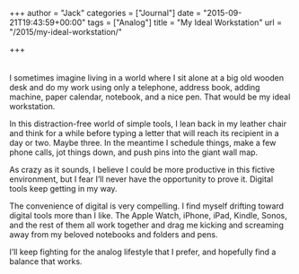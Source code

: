 +++
author = "Jack"
categories = ["Journal"]
date = "2015-09-21T19:43:59+00:00"
tags = ["Analog"]
title = "My Ideal Workstation"
url = "/2015/my-ideal-workstation/"

+++

<figure><a class="fancybox" title="" href="https://www.baty.net/img/2015/old-desk.jpg" rel="article0"><img src="https://www.baty.net/img/2015/old-desk.jpg" alt="" /></a>
  
<figcaption> 

#### </figcaption> </figure> 

I sometimes imagine living in a world where I sit alone at a big old wooden desk and do my work using only a telephone, address book, adding machine, paper calendar, notebook, and a nice pen. That would be my ideal workstation.

In this distraction-free world of simple tools, I lean back in my leather chair and think for a while before typing a letter that will reach its recipient in a day or two. Maybe three. In the meantime I schedule things, make a few phone calls, jot things down, and push pins into the giant wall map.

As crazy as it sounds, I believe I could be more productive in this fictive environment, but I fear I’ll never have the opportunity to prove it. Digital tools keep getting in my way.

The convenience of digital is very compelling. I find myself drifting toward digital tools more than I like. The Apple Watch, iPhone, iPad, Kindle, Sonos, and the rest of them all work together and drag me kicking and screaming away from my beloved notebooks and folders and pens.

I’ll keep fighting for the analog lifestyle that I prefer, and hopefully find a balance that works.